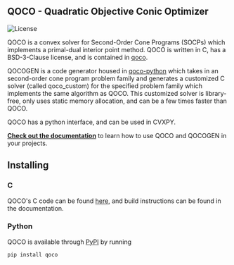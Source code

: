 ## QOCO - Quadratic Objective Conic Optimizer

![License](https://img.shields.io/github/license/qoco-org/qoco)

QOCO is a convex solver for Second-Order Cone Programs (SOCPs) which implements a primal-dual interior point method. QOCO is written in C, has a BSD-3-Clause license, and is contained in [qoco](https://github.com/qoco-org/qoco).

QOCOGEN is a code generator housed in [qoco-python](https://github.com/qoco-org/qoco-python) which takes in an second-order cone program problem family and generates a customized C solver (called qoco_custom) for the specified problem family which implements the same algorithm as QOCO. 
This customized solver is library-free, only uses static memory allocation, and can be a few times faster than QOCO.

QOCO has a python interface, and can be used in CVXPY.

[**Check out the documentation**](https://qoco.org/) to learn how to use QOCO and QOCOGEN in your projects.

## Installing

### C

QOCO's C code can be found [here](https://github.com/qoco-org/qoco), and build instructions can be found in the documentation.

### Python

QOCO is available through [PyPI](https://pypi.org/project/qoco/) by running
```
pip install qoco
```
